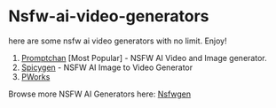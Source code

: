 # Nsfw-ai-video-generators


here are some nsfw ai video generators with no limit. Enjoy!

1. [Promptchan](https://nsfwgen.xyz/promptchan) [Most Popular] - NSFW AI Video and Image generator.
2. [Spicygen](https://nsfwgen.xyz/spicygen) - NSFW AI Image to Video Generator
3. [PWorks](https://nsfwgen.xyz/pornworks) 

Browse more NSFW AI Generators here: [Nsfwgen](https://nsfwgen.xyz)
